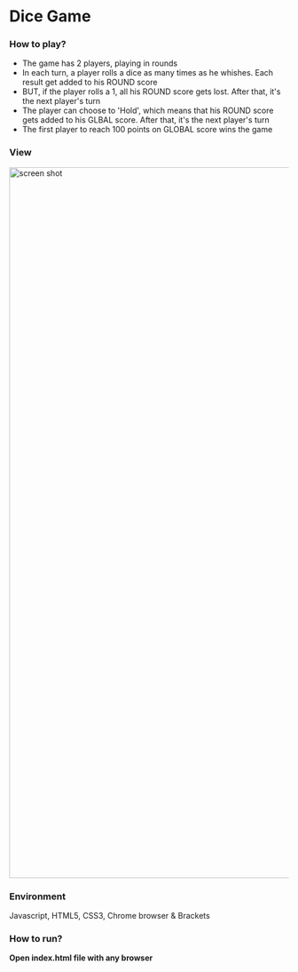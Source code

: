 # Dice Game

### How to play?
* The game has 2 players, playing in rounds
* In each turn, a player rolls a dice as many times as he whishes. Each result get added to his ROUND score
* BUT, if the player rolls a 1, all his ROUND score gets lost. After that, it's the next player's turn
* The player can choose to 'Hold', which means that his ROUND score gets added to his GLBAL score. After that, it's the next player's turn
* The first player to reach 100 points on GLOBAL score wins the game


### View
<img width="1280" alt="screen shot" src="https://user-images.githubusercontent.com/26859920/29298844-56d344b0-8130-11e7-8ce2-0d13c408a54d.png">

### Environment

Javascript, HTML5, CSS3, Chrome browser & Brackets 

### How to run?

**Open index.html file with any browser**
